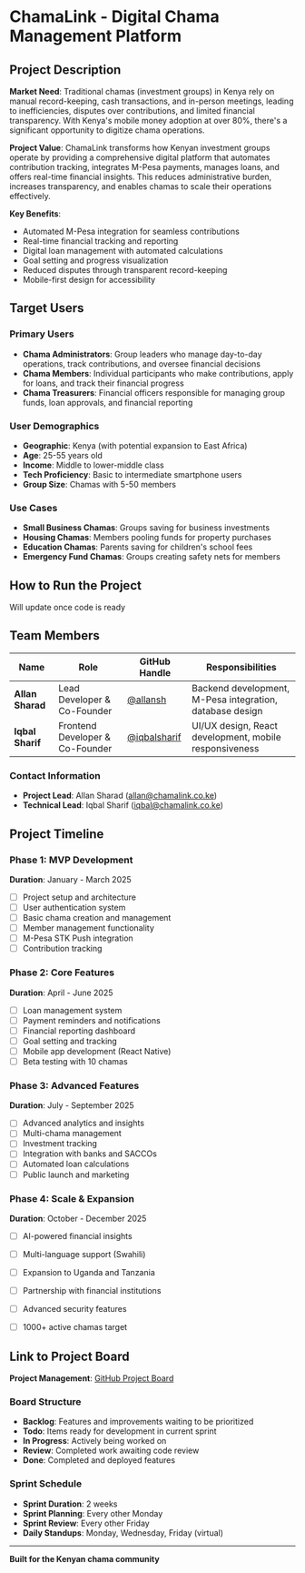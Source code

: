 # ChamaLink - Digital Chama Management Platform

## Project Description

**Market Need**: Traditional chamas (investment groups) in Kenya rely on manual record-keeping, cash transactions, and in-person meetings, leading to inefficiencies, disputes over contributions, and limited financial transparency. With Kenya's mobile money adoption at over 80%, there's a significant opportunity to digitize chama operations.

**Project Value**: ChamaLink transforms how Kenyan investment groups operate by providing a comprehensive digital platform that automates contribution tracking, integrates M-Pesa payments, manages loans, and offers real-time financial insights. This reduces administrative burden, increases transparency, and enables chamas to scale their operations effectively.

**Key Benefits**:
- Automated M-Pesa integration for seamless contributions
- Real-time financial tracking and reporting
- Digital loan management with automated calculations
- Goal setting and progress visualization
- Reduced disputes through transparent record-keeping
- Mobile-first design for accessibility

## Target Users

### Primary Users
- **Chama Administrators**: Group leaders who manage day-to-day operations, track contributions, and oversee financial decisions
- **Chama Members**: Individual participants who make contributions, apply for loans, and track their financial progress
- **Chama Treasurers**: Financial officers responsible for managing group funds, loan approvals, and financial reporting

### User Demographics
- **Geographic**: Kenya (with potential expansion to East Africa)
- **Age**: 25-55 years old
- **Income**: Middle to lower-middle class
- **Tech Proficiency**: Basic to intermediate smartphone users
- **Group Size**: Chamas with 5-50 members

### Use Cases
- **Small Business Chamas**: Groups saving for business investments
- **Housing Chamas**: Members pooling funds for property purchases
- **Education Chamas**: Parents saving for children's school fees
- **Emergency Fund Chamas**: Groups creating safety nets for members

## How to Run the Project

Will update once code is ready
## Team Members

| Name | Role | GitHub Handle | Responsibilities |
|------|------|---------------|------------------|
| **Allan Sharad** | Lead Developer & Co-Founder | [@allansh](https://github.com/allansh) | Backend development, M-Pesa integration, database design |
| **Iqbal Sharif** | Frontend Developer & Co-Founder | [@iqbalsharif](https://github.com/iqbalsharif) | UI/UX design, React development, mobile responsiveness |

### Contact Information
- **Project Lead**: Allan Sharad (allan@chamalink.co.ke)
- **Technical Lead**: Iqbal Sharif (iqbal@chamalink.co.ke)

## Project Timeline

### Phase 1: MVP Development 
**Duration**: January - March 2025
- [ ] Project setup and architecture
- [ ] User authentication system
- [ ] Basic chama creation and management
- [ ] Member management functionality
- [ ] M-Pesa STK Push integration
- [ ] Contribution tracking

### Phase 2: Core Features 
**Duration**: April - June 2025
- [ ] Loan management system
- [ ] Payment reminders and notifications
- [ ] Financial reporting dashboard
- [ ] Goal setting and tracking
- [ ] Mobile app development (React Native)
- [ ] Beta testing with 10 chamas

### Phase 3: Advanced Features 
**Duration**: July - September 2025
- [ ] Advanced analytics and insights
- [ ] Multi-chama management
- [ ] Investment tracking
- [ ] Integration with banks and SACCOs
- [ ] Automated loan calculations
- [ ] Public launch and marketing

### Phase 4: Scale & Expansion 
**Duration**: October - December 2025
- [ ] AI-powered financial insights
- [ ] Multi-language support (Swahili)
- [ ] Expansion to Uganda and Tanzania
- [ ] Partnership with financial institutions
- [ ] Advanced security features
- [ ] 1000+ active chamas target



## Link to Project Board

**Project Management**: [GitHub Project Board](https://github.com/users/agoddamncrowbar/projects/2)

### Board Structure
- **Backlog**: Features and improvements waiting to be prioritized
- **Todo**: Items ready for development in current sprint
- **In Progress**: Actively being worked on
- **Review**: Completed work awaiting code review
- **Done**: Completed and deployed features

### Sprint Schedule
- **Sprint Duration**: 2 weeks
- **Sprint Planning**: Every other Monday
- **Sprint Review**: Every other Friday
- **Daily Standups**: Monday, Wednesday, Friday (virtual)

---



**Built for the Kenyan chama community**
